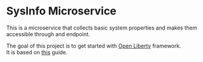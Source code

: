 # SysInfo Microservice

This is a microservice that collects basic system properties and makes them accessible through and endpoint.

The goal of this project is to get started with [Open Liberty](https://openliberty.io/) framework.<br>
It is based on [this](https://openliberty.io/guides/getting-started.html) guide.
